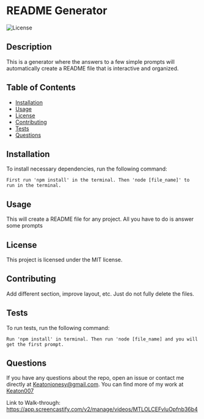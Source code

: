 # README Generator

  ![License](https://img.shields.io/badge/license-MIT-blue.svg)

  ## Description
  This is a generator where the answers to a few simple prompts will automatically create a README file that is interactive and organized. 

  ## Table of Contents
  * [Installation](#installation)
  * [Usage](#usage) 
  * [License](#license)
  * [Contributing](#contributing)
  * [Tests](#tests)
  * [Questions](#questions)
  
  ## Installation
  To install necessary dependencies, run the following command:
  ```
  First run 'npm install' in the terminal. Then 'node [file_name]' to run in the terminal. 
  ```

  ## Usage
  This will create a README file for any project. All you have to do is answer some prompts

  ## License
  This project is licensed under the MIT license.

  ## Contributing
  Add different section, improve layout, etc. Just do not fully delete the files.

  ## Tests
  To run tests, run the following command:
  ```
  Run 'npm install' in terminal. Then run 'node [file_name] and you will get the first prompt.
  ```

  ## Questions
  If you have any questions about the repo, open an issue or contact me directly at [Keatonjonesy@gmail.com](mailto:Keatonjonesy@gmail.com). You can find more of my work at [Keaton007](https://github.com/Keaton007)

  Link to Walk-through: https://app.screencastify.com/v2/manage/videos/MTLOLCEFvluOpfnb36b4

